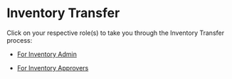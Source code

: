 # Inventory Transfer

Click on your respective role(s) to take you through the Inventory Transfer process:

- [For Inventory Admin](InventoryTransferFIA.md)

- [For Inventory Approvers](InventoryTransferFIApp.md)